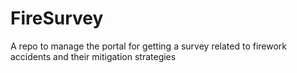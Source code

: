 # FireSurvey

A repo to manage the portal for getting a survey related to firework accidents and their mitigation strategies
